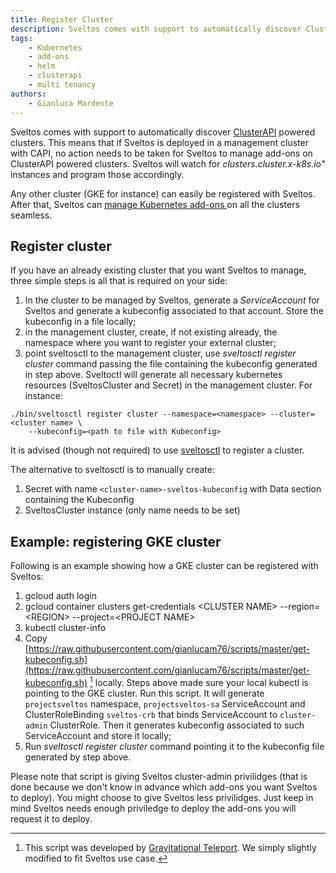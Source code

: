 ```yaml
---
title: Register Cluster
description: Sveltos comes with support to automatically discover ClusterAPI powered clusters. Any other cluster (GKE for instance) can easily be registered with Sveltos.
tags:
    - Kubernetes
    - add-ons
    - helm
    - clusterapi
    - multi tenancy
authors:
    - Gianluca Mardente
---
```

Sveltos comes with support to automatically discover [ClusterAPI](https://github.com/kubernetes-sigs/cluster-api) powered clusters. This means that if Sveltos is deployed in a management cluster with CAPI, no action needs to be taken for Sveltos to manage add-ons on ClusterAPI powered clusters. Sveltos will watch for *clusters.cluster.x-k8s.io"* instances and program those accordingly.

Any other cluster (GKE for instance) can easily be registered with Sveltos. After that, Sveltos can <a href="https://projectsveltos.github.io/sveltos/configuration/">manage Kubernetes add-ons </a> on all the clusters seamless.

## Register cluster

If you have an already existing cluster that you want Sveltos to manage, three simple steps is all that is required on your side:

1. In the cluster to be managed by Sveltos, generate a *ServiceAccount* for Sveltos and generate a kubeconfig associated to that account. Store the kubeconfig in a file locally;
2. in the management cluster, create, if not existing already, the namespace where you want to register your external cluster;
3. point sveltosctl to the management cluster, use *sveltosctl register cluster* command passing the file containing the kubeconfig generated in step above. Sveltoctl will generate all necessary kubernetes resources (SveltosCluster and Secret) in the management cluster. For instance:
```
./bin/sveltosctl register cluster --namespace=<namespace> --cluster=<cluster name> \
    --kubeconfig=<path to file with Kubeconfig>
``` 

It is advised (though not required) to use [sveltosctl](https://github.com/projectsveltos/sveltosctl) to register a cluster. 

The alternative to sveltosctl is to manually create:

1. Secret with name ```<cluster-name>-sveltos-kubeconfig``` with Data section containing the Kubeconfig
2. SveltosCluster instance (only name needs to be set)

## Example: registering GKE cluster

Following is an example showing how a GKE cluster can be registered with Sveltos:

1. gcloud auth login
2. gcloud container clusters get-credentials <CLUSTER NAME\> --region=<REGION\> --project=<PROJECT NAME\>
3. kubectl cluster-info
4. Copy [https://raw.githubusercontent.com/gianlucam76/scripts/master/get-kubeconfig.sh](https://raw.githubusercontent.com/gianlucam76/scripts/master/get-kubeconfig.sh) [^1] locally. Steps above made sure your local kubectl is pointing to the GKE cluster. Run this script. It will generate `projectsveltos` namespace, `projectsveltos-sa` ServiceAccount and ClusterRoleBinding `sveltos-crb` that binds ServiceAccount to `cluster-admin` ClusterRole. Then it generates kubeconfig associated to such ServiceAccount and store it locally;
5. Run *sveltosctl register cluster* command pointing it to the kubeconfig file generated by step above.

Please note that script is giving Sveltos cluster-admin privilidges (that is done because we don't know in advance which add-ons you want Sveltos to deploy). You might choose to give Sveltos less privilidges. Just keep in mind Sveltos needs enough priviledge to deploy the add-ons you will request it to deploy.

[^1]: This script was developed by [Gravitational Teleport](https://github.com/gravitational/teleport/blob/master/examples/k8s-auth/get-kubeconfig.sh). We simply slightly modified to fit Sveltos use case.
